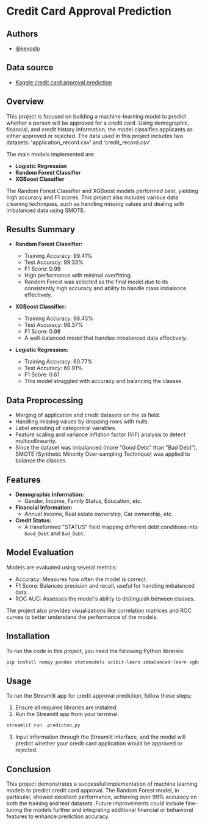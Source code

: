 # Credit Card Approval Prediction

## Authors

- [@kevoslp](https://www.github.com/kevoslp)

## Data source

- [Kaggle credit card approval prediction](https://www.kaggle.com/rikdifos/credit-card-approval-prediction)

## Overview
This project is focused on building a machine-learning model to predict whether a person will be approved for a credit card. Using demographic, financial, and credit history information, the model classifies applicants as either approved or rejected. The data used in this project includes two datasets: 'application_record.csv' and 'credit_record.csv'.

The main models implemented are:
- **Logistic Regression**
- **Random Forest Classifier**
- **XGBoost Classifier**

The Random Forest Classifier and XGBoost models performed best, yielding high accuracy and F1 scores. This project also includes various data cleaning techniques, such as handling missing values and dealing with imbalanced data using SMOTE.

## Results Summary
- **Random Forest Classifier:**
  - Training Accuracy: 99.41%
  - Test Accuracy: 99.33%
  - F1 Score: 0.99
  - High performance with minimal overfitting.
  - Random Forest was selected as the final model due to its consistently high accuracy and ability to handle class imbalance effectively.

- **XGBoost Classifier:**
  - Training Accuracy: 98.45%
  - Test Accuracy: 98.37%
  - F1 Score: 0.98
  - A well-balanced model that handles imbalanced data effectively.

- **Logistic Regression:**
  - Training Accuracy: 60.77%
  - Test Accuracy: 60.91%
  - F1 Score: 0.61
  - This model struggled with accuracy and balancing the classes.

## Data Preprocessing
- Merging of application and credit datasets on the `ID` field.
- Handling missing values by dropping rows with nulls.
- Label encoding of categorical variables.
- Feature scaling and variance inflation factor (VIF) analysis to detect multicollinearity.
- Since the dataset was imbalanced (more "Good Debt" than "Bad Debt"), SMOTE (Synthetic Minority Over-sampling Technique) was applied to balance the classes.

## Features
- **Demographic Information:**
  - Gender, Income, Family Status, Education, etc.
- **Financial Information:**
  - Annual Income, Real estate ownership, Car ownership, etc.
- **Credit Status:**
  - A transformed "STATUS" field mapping different debt conditions into `Good_Debt` and `Bad_Debt`.

## Model Evaluation
Models are evaluated using several metrics:
- Accuracy: Measures how often the model is correct.
- F1 Score: Balances precision and recall, useful for handling imbalanced data.
- ROC AUC: Assesses the model's ability to distinguish between classes.

The project also provides visualizations like correlation matrices and ROC curves to better understand the performance of the models.

## Installation
To run the code in this project, you need the following Python libraries:
```bash
pip install numpy pandas statsmodels scikit-learn imbalanced-learn xgboost streamlit
```
## Usage
To run the Streamlit app for credit approval prediction, follow these steps:
  1. Ensure all required libraries are installed.
  2. Run the Streamlit app from your terminal:
```bash
streamlit run .predicton.py
```
  3. Input information through the Streamlit interface, and the model will predict whether your credit card application would be approved or rejected.

## Conclusion
This project demonstrates a successful implementation of machine learning models to predict credit card approval. The Random Forest model, in particular, showed excellent performance, achieving over 99% accuracy on both the training and test datasets. Future improvements could include fine-tuning the models further and integrating additional financial or behavioral features to enhance prediction accuracy.
